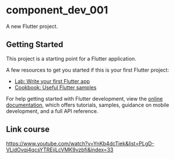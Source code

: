 # component_dev_001

A new Flutter project.

## Getting Started

This project is a starting point for a Flutter application.

A few resources to get you started if this is your first Flutter project:

- [Lab: Write your first Flutter app](https://docs.flutter.dev/get-started/codelab)
- [Cookbook: Useful Flutter samples](https://docs.flutter.dev/cookbook)

For help getting started with Flutter development, view the
[online documentation](https://docs.flutter.dev/), which offers tutorials,
samples, guidance on mobile development, and a full API reference.

## Link course

https://www.youtube.com/watch?v=YnKb4dcTiek&list=PLgD-VLjdOvqj4qcsYTREjiLcVMK9vzbfj&index=33
